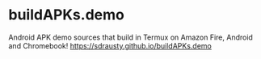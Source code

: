 # buildAPKs.demo
Android APK demo sources that build in Termux on Amazon Fire, Android and Chromebook!  https://sdrausty.github.io/buildAPKs.demo
